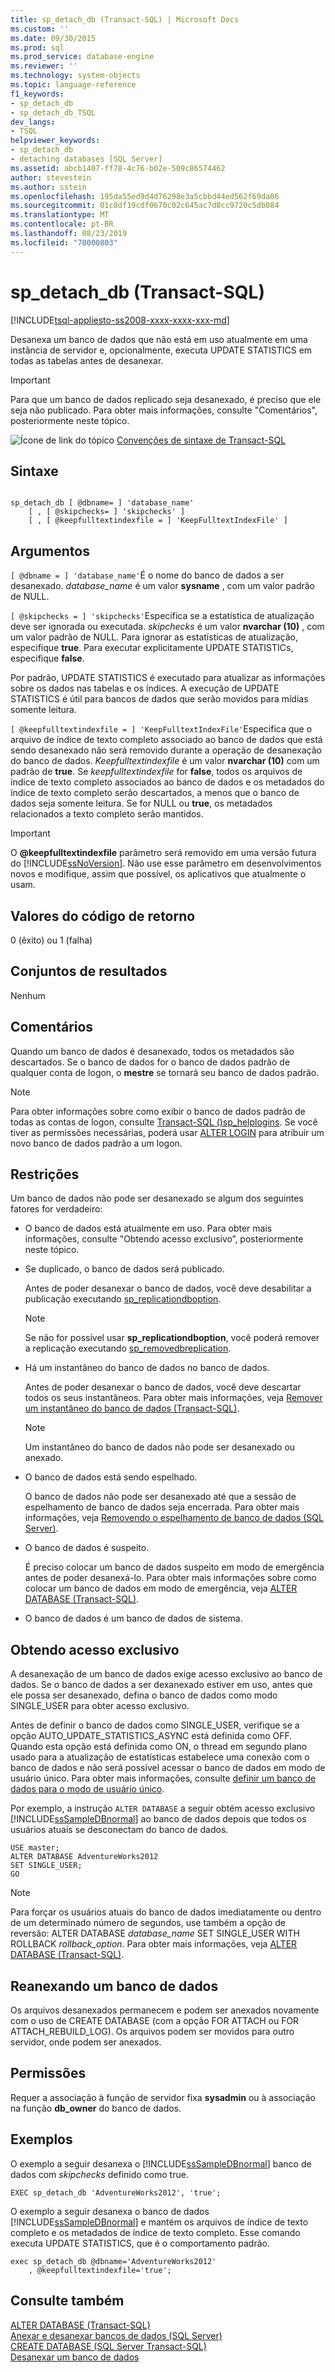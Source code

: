 ```yaml
---
title: sp_detach_db (Transact-SQL) | Microsoft Docs
ms.custom: ''
ms.date: 09/30/2015
ms.prod: sql
ms.prod_service: database-engine
ms.reviewer: ''
ms.technology: system-objects
ms.topic: language-reference
f1_keywords:
- sp_detach_db
- sp_detach_db_TSQL
dev_langs:
- TSQL
helpviewer_keywords:
- sp_detach_db
- detaching databases [SQL Server]
ms.assetid: abcb1407-ff78-4c76-b02e-509c86574462
author: stevestein
ms.author: sstein
ms.openlocfilehash: 195da55ed9d4d76298e3a5cbbd44ed562f69da06
ms.sourcegitcommit: 01c8df19cdf0670c02c645ac7d8cc9720c5db084
ms.translationtype: MT
ms.contentlocale: pt-BR
ms.lasthandoff: 08/23/2019
ms.locfileid: "70000803"
---
```

# <a name="sp_detach_db-transact-sql"></a>sp_detach_db (Transact-SQL)
[!INCLUDE[tsql-appliesto-ss2008-xxxx-xxxx-xxx-md](../../includes/tsql-appliesto-ss2008-xxxx-xxxx-xxx-md.md)]

  Desanexa um banco de dados que não está em uso atualmente em uma instância de servidor e, opcionalmente, executa UPDATE STATISTICS em todas as tabelas antes de desanexar.  
  
> [!IMPORTANT]  
>  Para que um banco de dados replicado seja desanexado, é preciso que ele seja não publicado. Para obter mais informações, consulte "Comentários", posteriormente neste tópico.  
  
 ![Ícone de link do tópico](../../database-engine/configure-windows/media/topic-link.gif "Ícone de link do tópico") [Convenções de sintaxe de Transact-SQL](../../t-sql/language-elements/transact-sql-syntax-conventions-transact-sql.md)  
  
## <a name="syntax"></a>Sintaxe  
  
```  
  
sp_detach_db [ @dbname= ] 'database_name'   
    [ , [ @skipchecks= ] 'skipchecks' ]   
    [ , [ @keepfulltextindexfile = ] 'KeepFulltextIndexFile' ]   
```  
  
## <a name="arguments"></a>Argumentos  
`[ @dbname = ] 'database_name'`É o nome do banco de dados a ser desanexado. *database_name* é um valor **sysname** , com um valor padrão de NULL.  
  
`[ @skipchecks = ] 'skipchecks'`Especifica se a estatística de atualização deve ser ignorada ou executada. *skipchecks* é um valor **nvarchar (10)** , com um valor padrão de NULL. Para ignorar as estatísticas de atualização, especifique **true**. Para executar explicitamente UPDATE STATISTICs, especifique **false**.  
  
 Por padrão, UPDATE STATISTICS é executado para atualizar as informações sobre os dados nas tabelas e os índices. A execução de UPDATE STATISTICS é útil para bancos de dados que serão movidos para mídias somente leitura.  
  
`[ @keepfulltextindexfile = ] 'KeepFulltextIndexFile'`Especifica que o arquivo de índice de texto completo associado ao banco de dados que está sendo desanexado não será removido durante a operação de desanexação do banco de dados. *Keepfulltextindexfile* é um valor **nvarchar (10)** com um padrão de **true**. Se *keepfulltextindexfile* for **false**, todos os arquivos de índice de texto completo associados ao banco de dados e os metadados do índice de texto completo serão descartados, a menos que o banco de dados seja somente leitura. Se for NULL ou **true**, os metadados relacionados a texto completo serão mantidos.  
  
> [!IMPORTANT]
>  O **@keepfulltextindexfile** parâmetro será removido em uma versão futura do [!INCLUDE[ssNoVersion](../../includes/ssnoversion-md.md)]. Não use esse parâmetro em desenvolvimentos novos e modifique, assim que possível, os aplicativos que atualmente o usam.  
  
## <a name="return-code-values"></a>Valores do código de retorno  
 0 (êxito) ou 1 (falha)  
  
## <a name="result-sets"></a>Conjuntos de resultados  
 Nenhum  
  
## <a name="remarks"></a>Comentários  
 Quando um banco de dados é desanexado, todos os metadados são descartados. Se o banco de dados for o banco de dados padrão de qualquer conta de logon, o **mestre** se tornará seu banco de dados padrão.  
  
> [!NOTE]  
>  Para obter informações sobre como exibir o banco de dados padrão de todas as contas de logon, consulte [Transact-SQL &#40;&#41;sp_helplogins](../../relational-databases/system-stored-procedures/sp-helplogins-transact-sql.md). Se você tiver as permissões necessárias, poderá usar [ALTER LOGIN](../../t-sql/statements/alter-login-transact-sql.md) para atribuir um novo banco de dados padrão a um logon.  
  
## <a name="restrictions"></a>Restrições  
 Um banco de dados não pode ser desanexado se algum dos seguintes fatores for verdadeiro:  
  
-   O banco de dados está atualmente em uso. Para obter mais informações, consulte "Obtendo acesso exclusivo”, posteriormente neste tópico.  
  
-   Se duplicado, o banco de dados será publicado.  
  
     Antes de poder desanexar o banco de dados, você deve desabilitar a publicação executando [sp_replicationdboption](../../relational-databases/system-stored-procedures/sp-replicationdboption-transact-sql.md).  
  
    > [!NOTE]  
    >  Se não for possível usar **sp_replicationdboption**, você poderá remover a replicação executando [sp_removedbreplication](../../relational-databases/system-stored-procedures/sp-removedbreplication-transact-sql.md).  
  
-   Há um instantâneo do banco de dados no banco de dados.  
  
     Antes de poder desanexar o banco de dados, você deve descartar todos os seus instantâneos. Para obter mais informações, veja [Remover um instantâneo do banco de dados &#40;Transact-SQL&#41;](../../relational-databases/databases/drop-a-database-snapshot-transact-sql.md).  
  
    > [!NOTE]  
    >  Um instantâneo do banco de dados não pode ser desanexado ou anexado.  
  
-   O banco de dados está sendo espelhado.  
  
     O banco de dados não pode ser desanexado até que a sessão de espelhamento de banco de dados seja encerrada. Para obter mais informações, veja [Removendo o espelhamento de banco de dados &#40;SQL Server&#41;](../../database-engine/database-mirroring/removing-database-mirroring-sql-server.md).  
  
-   O banco de dados é suspeito.  
  
     É preciso colocar um banco de dados suspeito em modo de emergência antes de poder desanexá-lo. Para obter mais informações sobre como colocar um banco de dados em modo de emergência, veja [ALTER DATABASE &#40;Transact-SQL&#41;](../../t-sql/statements/alter-database-transact-sql.md).  
  
-   O banco de dados é um banco de dados de sistema.  
  
## <a name="obtaining-exclusive-access"></a>Obtendo acesso exclusivo  
 A desanexação de um banco de dados exige acesso exclusivo ao banco de dados. Se o banco de dados a ser dexanexado estiver em uso, antes que ele possa ser desanexado, defina o banco de dados como modo SINGLE_USER para obter acesso exclusivo.

 Antes de definir o banco de dados como SINGLE_USER, verifique se a opção AUTO_UPDATE_STATISTICS_ASYNC está definida como OFF. Quando esta opção está definida como ON, o thread em segundo plano usado para a atualização de estatísticas estabelece uma conexão com o banco de dados e não será possível acessar o banco de dados em modo de usuário único. Para obter mais informações, consulte [definir um banco de dados para o modo de usuário único](../databases/set-a-database-to-single-user-mode.md).

 Por exemplo, a instrução `ALTER DATABASE` a seguir obtém acesso exclusivo [!INCLUDE[ssSampleDBnormal](../../includes/sssampledbnormal-md.md)] ao banco de dados depois que todos os usuários atuais se desconectam do banco de dados.  
  
```  
USE master;  
ALTER DATABASE AdventureWorks2012  
SET SINGLE_USER;  
GO  
```  
  
> [!NOTE]  
>  Para forçar os usuários atuais do banco de dados imediatamente ou dentro de um determinado número de segundos, use também a opção de reversão: ALTER DATABASE *database_name* SET SINGLE_USER WITH ROLLBACK *rollback_option*. Para obter mais informações, veja [ALTER DATABASE &#40;Transact-SQL&#41;](../../t-sql/statements/alter-database-transact-sql.md).  
  
## <a name="reattaching-a-database"></a>Reanexando um banco de dados  
 Os arquivos desanexados permanecem e podem ser anexados novamente com o uso de CREATE DATABASE (com a opção FOR ATTACH ou FOR ATTACH_REBUILD_LOG). Os arquivos podem ser movidos para outro servidor, onde podem ser anexados.  
  
## <a name="permissions"></a>Permissões  
 Requer a associação à função de servidor fixa **sysadmin** ou à associação na função **db_owner** do banco de dados.  
  
## <a name="examples"></a>Exemplos  
 O exemplo a seguir desanexa o [!INCLUDE[ssSampleDBnormal](../../includes/sssampledbnormal-md.md)] banco de dados com *skipchecks* definido como true.  
  
```  
EXEC sp_detach_db 'AdventureWorks2012', 'true';  
```  
  
 O exemplo a seguir desanexa o banco de dados [!INCLUDE[ssSampleDBnormal](../../includes/sssampledbnormal-md.md)] e mantém os arquivos de índice de texto completo e os metadados de índice de texto completo. Esse comando executa UPDATE STATISTICS, que é o comportamento padrão.  
  
```  
exec sp_detach_db @dbname='AdventureWorks2012'  
    , @keepfulltextindexfile='true';  
```  
  
## <a name="see-also"></a>Consulte também  
 [ALTER DATABASE &#40;Transact-SQL&#41;](../../t-sql/statements/alter-database-transact-sql.md)   
 [Anexar e desanexar bancos de dados &#40;SQL Server&#41;](../../relational-databases/databases/database-detach-and-attach-sql-server.md)   
 [CREATE DATABASE &#40;SQL Server Transact-SQL&#41;](../../t-sql/statements/create-database-sql-server-transact-sql.md)   
 [Desanexar um banco de dados](../../relational-databases/databases/detach-a-database.md)  
  
  
